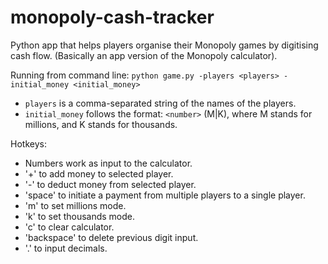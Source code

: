 # monopoly-cash-tracker
Python app that helps players organise their Monopoly games by digitising cash flow. (Basically an app version of the Monopoly calculator).

Running from command line:
    `python game.py -players <players> -initial_money <initial_money>`
      
* `players` is a comma-separated string of the names of the players.
* `initial_money` follows the format: `<number>` (M|K), where M stands for millions, and K stands for thousands.
  
Hotkeys:

* Numbers work as input to the calculator.
* '+' to add money to selected player.
* '-' to deduct money from selected player.
* 'space' to initiate a payment from multiple players to a single player.
* 'm' to set millions mode.
* 'k' to set thousands mode.
* 'c' to clear calculator.
* 'backspace' to delete previous digit input.
* '.' to input decimals.
